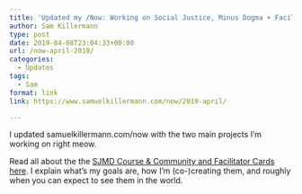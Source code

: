 ```yaml
---
title: 'Updated my /Now: Working on Social Justice, Minus Dogma + Facilitator Cards'
author: Sam Killermann
type: post
date: 2019-04-08T23:04:33+00:00
url: /now-april-2019/
categories:
  - Updates
tags:
  - Sam
format: link
link: https://www.samuelkillermann.com/now/2019-april/

---
```

I updated samuelkillermann.com/now with the two main projects I&#8217;m working on right meow.

Read all about the the [SJMD Course & Community and Facilitator Cards here][1]. I explain what&#8217;s my goals are, how I&#8217;m (co-)creating them, and roughly when you can expect to see them in the world.

 [1]: https://www.samuelkillermann.com/now/2019-april/
